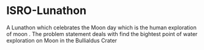 # ISRO-Lunathon
A Lunathon which celebrates the Moon day which is the human exploration of moon . The problem statement deals with find the bightest point of water exploration on Moon in the Bullialdus Crater
